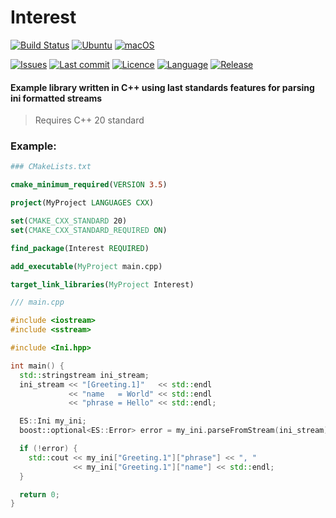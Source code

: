 # Interest


[![Build Status](https://app.travis-ci.com/etilenzo/Interest.svg?branch=master)](https://app.travis-ci.com/etilenzo/Interest)
[![Ubuntu](https://github.com/etilenzo/Interest/actions/workflows/ubuntu.yml/badge.svg?branch=master)](https://github.com/etilenzo/Interest/actions/workflows/ubuntu.yml)
[![macOS](https://github.com/etilenzo/Interest/actions/workflows/osx.yml/badge.svg?branch=master)](https://github.com/etilenzo/Interest/actions/workflows/osx.yml)

[![Issues](https://img.shields.io/github/issues/etilenzo/Interest)](https://github.com/etilenzo/Interest/issues)
[![Last commit](https://img.shields.io/github/last-commit/etilenzo/Interest)](https://github.com/etilenzo/Interest/commit/master)
[![Licence](https://img.shields.io/badge/licence-MIT-blue)](https://gitlab.com/Evilenzo/interest/-/blob/master/LICENSE)
[![Language](https://img.shields.io/github/languages/top/etilenzo/Interest)](https://img.shields.io/github/languages/top/etilenzo/Interest)
[![Release](https://img.shields.io/github/v/release/etilenzo/Interest)](https://github.com/etilenzo/Interest/releases)


#### Example library written in C++ using last standards features for parsing ini formatted streams

> Requires C++ 20 standard

### Example:
```cmake
### CMakeLists.txt

cmake_minimum_required(VERSION 3.5)

project(MyProject LANGUAGES CXX)

set(CMAKE_CXX_STANDARD 20)
set(CMAKE_CXX_STANDARD_REQUIRED ON)

find_package(Interest REQUIRED)

add_executable(MyProject main.cpp)

target_link_libraries(MyProject Interest)

```


```c++
/// main.cpp

#include <iostream>
#include <sstream>

#include <Ini.hpp>

int main() {
  std::stringstream ini_stream;
  ini_stream << "[Greeting.1]"   << std::endl
             << "name   = World" << std::endl
             << "phrase = Hello" << std::endl;

  ES::Ini my_ini;
  boost::optional<ES::Error> error = my_ini.parseFromStream(ini_stream);

  if (!error) {
    std::cout << my_ini["Greeting.1"]["phrase"] << ", "
              << my_ini["Greeting.1"]["name"] << std::endl;
  }

  return 0;
}

```
